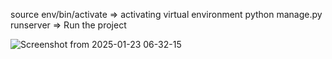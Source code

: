 source env/bin/activate   => activating virtual environment
python manage.py runserver   => Run the project



![Screenshot from 2025-01-23 06-32-15](https://github.com/user-attachments/assets/24f16877-6d44-4951-a215-d53cf9e16b25)
